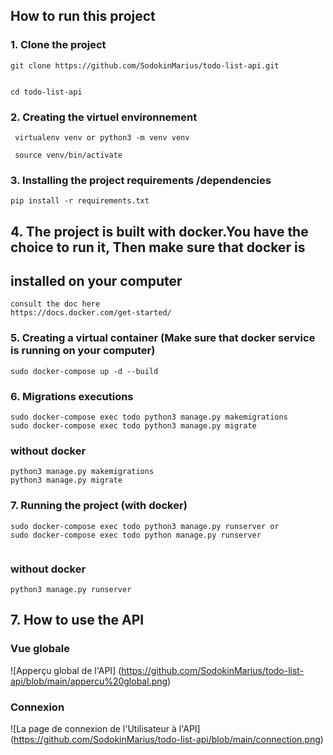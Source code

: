 ## How to run this project
### 1. Clone the project
 ```
 git clone https://github.com/SodokinMarius/todo-list-api.git

 
 cd todo-list-api
 ```

### 2. Creating the  virtuel environnement 
```
 virtualenv venv or python3 -m venv venv

 source venv/bin/activate
```

### 3. Installing the project requirements /dependencies
```
pip install -r requirements.txt
```

## 4. The project is built with docker.You have the choice to run it, Then make sure that docker is 
## installed on your computer

```
consult the doc here
https://docs.docker.com/get-started/
```

### 5. Creating a virtual container (Make sure that docker service is running on your computer)
```
sudo docker-compose up -d --build
```

### 6. Migrations executions 
```
sudo docker-compose exec todo python3 manage.py makemigrations
sudo docker-compose exec todo python3 manage.py migrate
```
### without docker 
```
python3 manage.py makemigrations
python3 manage.py migrate
```

### 7. Running the project (with docker)
```
sudo docker-compose exec todo python3 manage.py runserver or
sudo docker-compose exec todo python manage.py runserver


```
### without docker 
```
python3 manage.py runserver
```
## 7. How to use the API
### Vue globale

![Apperçu global de l'API] (https://github.com/SodokinMarius/todo-list-api/blob/main/appercu%20global.png)

### Connexion
![La page de connexion de l'Utilisateur à l'API] (https://github.com/SodokinMarius/todo-list-api/blob/main/connection.png)

